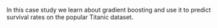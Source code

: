 In this case study we learn about gradient boosting and use it to predict survival rates on the popular Titanic dataset.